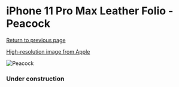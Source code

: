 # iPhone 11 Pro Max Leather Folio - Peacock

[Return to previous page](/iphone_11)

[High-resolution image from Apple](https://store.storeimages.cdn-apple.com/8756/as-images.apple.com/is/MY1Q2?wid=4500&hei=4500&fmt=png)

<div style="width: 384px"><img src="/everypreview/MY1Q2.png" alt="Peacock"></div>

### Under construction
